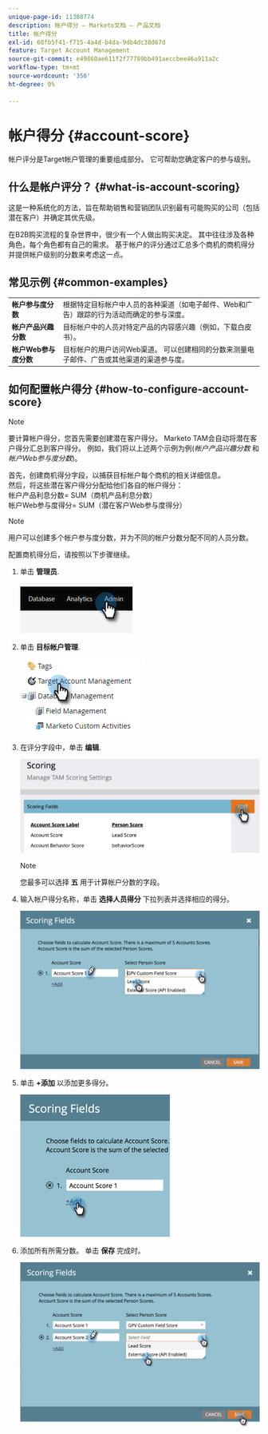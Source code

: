 ```yaml
---
unique-page-id: 11380774
description: 帐户得分 — Marketo文档 — 产品文档
title: 帐户得分
exl-id: 68fb5f41-f715-4a4d-b4da-9db4dc38d67d
feature: Target Account Management
source-git-commit: e49860ae611f2f77789bb491aeccbee46a911a2c
workflow-type: tm+mt
source-wordcount: '356'
ht-degree: 0%

---
```


# 帐户得分 {#account-score}

帐户评分是Target帐户管理的重要组成部分。 它可帮助您确定客户的参与级别。

## 什么是帐户评分？ {#what-is-account-scoring}

这是一种系统化的方法，旨在帮助销售和营销团队识别最有可能购买的公司（包括潜在客户）并确定其优先级。

在B2B购买流程的复杂世界中，很少有一个人做出购买决定。 其中往往涉及各种角色，每个角色都有自己的需求。 基于帐户的评分通过汇总多个商机的商机得分并提供帐户级别的分数来考虑这一点。

## 常见示例 {#common-examples}

<table> 
 <tbody>
  <tr>
   <td><strong>帐户参与度分数</strong></td> 
   <td>根据特定目标帐户中人员的各种渠道（如电子邮件、Web和广告）跟踪的行为活动而确定的参与深度。</td>
  </tr>
  <tr>
   <td><strong>帐户产品兴趣分数</strong></td>
   <td>目标帐户中的人员对特定产品的内容感兴趣（例如，下载白皮书）。</td> 
  </tr>
  <tr>
   <td><strong>帐户Web参与度分数</strong></td>
   <td>目标帐户的用户访问Web渠道。 可以创建相同的分数来测量电子邮件、广告或其他渠道的渠道参与度。</td> 
  </tr>
 </tbody>
</table>

## 如何配置帐户得分 {#how-to-configure-account-score}

>[!NOTE]
>
>要计算帐户得分，您首先需要创建潜在客户得分。 Marketo TAM会自动将潜在客户得分汇总到客户得分。 例如，我们将以上述两个示例为例(_帐户产品兴趣分数_ 和 _帐户Web参与度分数_)。
>
>首先，创建商机得分字段，以捕获目标帐户每个商机的相关详细信息。\
>然后，将这些潜在客户得分分配给他们各自的帐户得分：\
>帐户产品利息分数= SUM（商机产品利息分数）\
>帐户Web参与度得分= SUM（潜在客户Web参与度得分）

>[!NOTE]
>
>用户可以创建多个帐户参与度分数，并为不同的帐户分数分配不同的人员分数。

配置商机得分后，请按照以下步骤继续。

1. 单击 **管理员**.

   ![](assets/account-score-1.png)

1. 单击 **目标帐户管理**.

   ![](assets/account-score-2.png)

1. 在评分字段中，单击 **编辑**.

   ![](assets/account-score-3.png)

   >[!NOTE]
   >
   >您最多可以选择 **五** 用于计算帐户分数的字段。

1. 输入帐户得分名称，单击 **选择人员得分** 下拉列表并选择相应的得分。

   ![](assets/account-score-4.png)

1. 单击 **+添加** 以添加更多得分。

   ![](assets/account-score-5.png)

1. 添加所有所需分数。 单击 **保存** 完成时。

   ![](assets/account-score-6.png)
